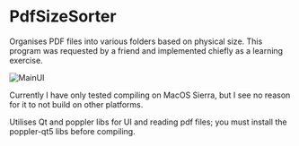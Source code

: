 # PdfSizeSorter
Organises PDF files into various folders based on physical size.
This program was requested by a friend and implemented chiefly as a learning exercise.

![MainUI](https://ma.sochi.st/i/github/PdfSizeSorter.png)

Currently I have only tested compiling on MacOS Sierra, but I see no reason for it to not build on other platforms.

Utilises Qt and poppler libs for UI and reading pdf files; you must install the poppler-qt5 libs before compiling.



